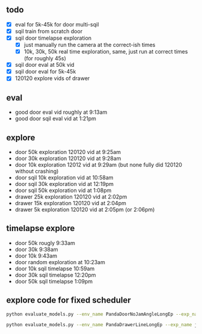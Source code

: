 ## todo
- [x] eval for 5k-45k for door multi-sqil
- [x] sqil train from scratch door
- [x] sqil door timelapse exploration
  - [x] just manually run the camera at the correct-ish times
  - [x] 10k, 30k, 50k real time exploration, same, just run at correct times (for roughly 45s)
- [x] sqil door eval at 50k vid
- [x] sqil door eval for 5k-45k
- [x] 120120 explore vids of drawer

## eval
- good door eval vid roughly at 9:13am
- good door sqil eval vid at 1:21pm

## explore
- door 50k exploration 120120 vid at 9:25am
- door 30k exploration 120120 vid at 9:28am
- door 10k exploration 12012 vid at 9:29am (but none fully did 120120 without crashing)
- door sqil 10k exploration vid at 10:58am
- door sqil 30k exploration vid at 12:19pm
- door sqil 50k exploration vid at 1:08pm
- drawer 25k exploration 120120 vid at 2:02pm
- drawer 15k exploration 120120 vid at 2:04pm
- drawer 5k exploration 120120 vid at 2:05pm (or 2:06pm)

## timelapse explore
- door 50k rougly 9:33am
- door 30k 9:38am
- door 10k 9:43am
- door random exploration at 10:23am
- door 10k sqil timelapse 10:59am
- door 30k sqil timelapse 12:20pm
- door 50k sqil timelapse 1:09pm

## explore code for fixed scheduler
```bash
python evaluate_models.py --env_name PandaDoorNoJamAngleLongEp --exp_name june5_250stiff_p2tvel_5hz --algo multi-sqil --model_min 49000 --model_max 51000 --forced_schedule "{0: 1, 30: 2, 60: 0, 90: 1, 120: 2, 150: 0}" --no_save --max_ep_steps 180 --stochastic
```

```bash
python evaluate_models.py --env_name PandaDrawerLineLongEp --exp_name june3_250stiff_p2tvel_5hz --algo multi-sqil --model_min 24000 --model_max 26000 --forced_schedule "{0: 1, 20: 2, 40: 0, 60: 1, 80: 2, 100: 0}" --no_save --max_ep_steps 120 --stochastic
```